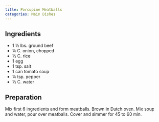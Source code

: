 ```yaml
---
title: Porcupine Meatballs
categories: Main Dishes
---
```


## Ingredients

- 1 ½ lbs. ground beef
- ¼ C.  onion, chopped
- ½ C. rice
- 1 egg
- 1 tsp. salt
- 1 can tomato soup
- ¼ tsp. pepper
- ½ C. water

## Preparation

Mix first 6 ingredients and form meatballs.  Brown in Dutch oven.  Mix soup and water, pour over meatballs.  Cover and simmer for 45 to 60 min.

